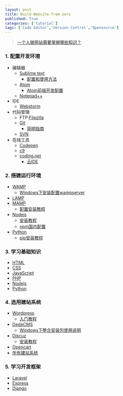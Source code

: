 ```yaml
---
layout: post
title: Build-Website-from-zero
published: True
categories: ['tutorial']
tags: ['Code Editor','Version Control','Opensource']
---
```


> [一个人做网站需要掌握哪些知识？](https://www.zhihu.com/question/19696149)

<!--more-->

### 1. 配置开发环境

* 编辑器
    * [Sublime text](https://www.sublimetext.com/)
        - [配置和使用方法](https://www.zybuluo.com/king/note/47271)
    * [Atom](https://atom.io/)
        - [Atom前端开发配置](http://leftstick.github.io/tech/2015/07/01/setup-frontend-env-with-atom)
    * [Notepad++](https://notepad-plus-plus.org/)
* IDE
    * [Webstorm](https://www.jetbrains.com/webstorm/)
* 代码管理
    * FTP:[Filezilla](https://www.filezilla.cn/)
    * [Git](https://git-scm.com/)
        - [简明指南](http://rogerdudler.github.io/git-guide/index.zh.html)
    * [SVN](https://tortoisesvn.net/index.zh.html)
* 在线工具
    * [Codepen](http://codepen.io/)
    * [c9](https://c9.io)
    * [coding.net](https://coding.net/)
        - [云IDE](https://ide.coding.net/)

### 2. 搭建运行环境

* [WAMP](http://www.wampserver.com/en/)
    - [Windows下安装配置wampserver](http://blog.csdn.net/geofferysun/article/details/9046693)
* [LAMP](https://magiclen.org/lamp/)
* [MAMP](https://www.mamp.info/en/)
    - [配置安装教程](https://netbeans.org/kb/docs/php/configure-php-environment-mac-os_zh_CN.html)
* [Nodejs](https://nodejs.org/zh-cn/) 
    - [安装教程](http://www.runoob.com/nodejs/nodejs-install-setup.html)
    - [npm国内配置](https://npm.taobao.org/)
* [Python](https://www.python.org/) 
    - [pip安装教程](http://pip-cn.readthedocs.io/en/latest/installing.html)

### 3. 学习基础知识

* [HTML](http://www.w3school.com.cn/html/)
* [CSS](http://www.w3school.com.cn/css/)
* [JavaScript](http://www.w3school.com.cn/js/)
* [PHP](http://www.w3school.com.cn/php/)
* [Nodejs](http://www.runoob.com/nodejs/nodejs-tutorial.html)
* [Python](http://www.runoob.com/python/python-tutorial.html)

### 4. 选用建站系统

* [Wordpress](https://cn.wordpress.org/)
    - [入门教程](http://www.wpdaxue.com/series/wordpress-start/)
* [DedeCMS](http://www.dedecms.com/) 
    - [Windows下整合安装包使用说明](http://www.dedecms.com/help/installation/2009/0929/1.html)
* [Discuz](http://www.discuz.net/forum.php)
    - [安装教程](http://www.discuz.net/thread-2141484-1-1.html)
* [Opencart](http://www.opencartchina.com/)
* [所有建站系统](http://www.oschina.net/project/tag/256/web-system?lang=0&os=0&sort=view) 

### 5. 学习开发框架

* [Laravel](https://laravel.com/)
* [Express](http://expressjs.com/zh-cn/) 
* [Django](https://www.djangoproject.com/)